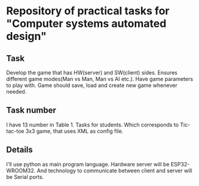 # Repository of practical tasks for "Computer systems automated design"

## Task
Develop the game that has HW(server) and SW(client) sides. Ensures different game modes(Man vs Man, Man vs AI etc.). 
Have game parameters to play with. Game should save, load and create new game whenever needed. 

## Task number
I have 13 number in Table 1. Tasks for students.
Which corresponds to Tic-tac-toe 3x3 game, that uses XML as config file.

## Details 
I'll use python as main program language. Hardware server will be ESP32-WROOM32. 
And technology to communicate between client and server will be Serial ports.
